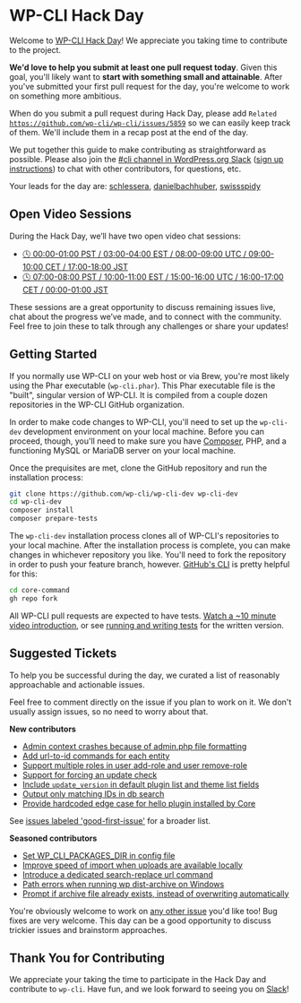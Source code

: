 # WP-CLI Hack Day

Welcome to [WP-CLI Hack Day](https://make.wordpress.org/cli/handbook/contributions/contributor-day/)! We appreciate you taking time to contribute to the project.

**We'd love to help you submit at least one pull request today**. Given this goal, you'll likely want to **start with something small and attainable**. After you've submitted your first pull request for the day, you're welcome to work on something more ambitious.

When do you submit a pull request during Hack Day, please add <code>Related https://github.com/wp-cli/wp-cli/issues/5859</code> so we can easily keep track of them. We'll include them in a recap post at the end of the day.

We put together this guide to make contributing as straightforward as possible. Please also join the [#cli channel in WordPress.org Slack](https://wordpress.slack.com/messages/C02RP4T41) ([sign up instructions](https://make.wordpress.org/chat/)) to chat with other contributors, for questions, etc.

Your leads for the day are: [schlessera](https://github.com/schlessera), [danielbachhuber](https://github.com/danielbachhuber), [swissspidy](https://github.com/swissspidy)

## Open Video Sessions

During the Hack Day, we’ll have two open video chat sessions:

- [🕓 00:00-01:00 PST / 03:00-04:00 EST / 08:00-09:00 UTC / 09:00-10:00 CET / 17:00-18:00 JST](https://www.timeanddate.com/worldclock/fixedtime.html?iso=20231110T0800)
- [🕓 07:00-08:00 PST / 10:00-11:00 EST / 15:00-16:00 UTC / 16:00-17:00 CET / 00:00-01:00 JST](https://www.timeanddate.com/worldclock/fixedtime.html?iso=20231110T1500)

These sessions are a great opportunity to discuss remaining issues live, chat about the progress we’ve made, and to connect with the community. Feel free to join these to talk through any challenges or share your updates!

## Getting Started

If you normally use WP-CLI on your web host or via Brew, you're most likely using the Phar executable (`wp-cli.phar`). This Phar executable file is the "built", singular version of WP-CLI. It is compiled from a couple dozen repositories in the WP-CLI GitHub organization.

In order to make code changes to WP-CLI, you'll need to set up the `wp-cli-dev` development environment on your local machine. Before you can proceed, though, you'll need to make sure you have [Composer](https://getcomposer.org/), PHP, and a functioning MySQL or MariaDB server on your local machine.

Once the prequisites are met, clone the GitHub repository and run the installation process:

```bash
git clone https://github.com/wp-cli/wp-cli-dev wp-cli-dev
cd wp-cli-dev
composer install
composer prepare-tests
```

The `wp-cli-dev` installation process clones all of WP-CLI's repositories to your local machine. After the installation process is complete, you can make changes in whichever repository you like. You'll need to fork the repository in order to push your feature branch, however. [GitHub's CLI](https://github.com/cli/cli) is pretty helpful for this:

```bash
cd core-command
gh repo fork
```

All WP-CLI pull requests are expected to have tests. [Watch a ~10 minute video introduction](https://github.com/wp-cli/wp-cli/issues/5858), or see [running and writing tests](https://make.wordpress.org/cli/handbook/contributions/pull-requests/#running-and-writing-tests) for the written version.

## Suggested Tickets

To help you be successful during the day, we curated a list of reasonably approachable and actionable issues.

Feel free to comment directly on the issue if you plan to work on it. We don't usually assign issues, so no need to worry about that.

**New contributors**

- [Admin context crashes because of admin.php file formatting](https://github.com/wp-cli/wp-cli/issues/5844)
- [Add url-to-id commands for each entity](https://github.com/wp-cli/entity-command/issues/429)
- [Support multiple roles in user add-role and user remove-role](https://github.com/wp-cli/entity-command/issues/423)
- [Support for forcing an update check](https://github.com/wp-cli/core-command/issues/154)
- [Include `update_version` in default plugin list and theme list fields](https://github.com/wp-cli/extension-command/issues/198)
- [Output only matching IDs in db search](https://github.com/wp-cli/db-command/issues/158)
- [Provide hardcoded edge case for hello plugin installed by Core](https://github.com/wp-cli/checksum-command/issues/33)

See [issues labeled 'good-first-issue'](https://github.com/issues?q=is%3Aopen+org%3Awp-cli+is%3Aissue+sort%3Aupdated-desc+label%3Agood-first-issue+) for a broader list.

**Seasoned contributors**

- [Set WP_CLI_PACKAGES_DIR in config file](https://github.com/wp-cli/wp-cli/issues/5645)
- [Improve speed of import when uploads are available locally](https://github.com/wp-cli/import-command/issues/83)
- [Introduce a dedicated search-replace url command](https://github.com/wp-cli/search-replace-command/issues/186)
- [Path errors when running wp dist-archive on Windows](https://github.com/wp-cli/dist-archive-command/issues/76)
- [Prompt if archive file already exists, instead of overwriting automatically](https://github.com/wp-cli/dist-archive-command/issues/70)

You're obviously welcome to work on [any other issue](https://github.com/issues?q=is%3Aopen+org%3Awp-cli+is%3Aissue+sort%3Aupdated-desc) you'd like too! Bug fixes are very welcome. This day can be a good opportunity to discuss trickier issues and brainstorm approaches.

## Thank You for Contributing

We appreciate your taking the time to participate in the Hack Day and contribute to `wp-cli`. Have fun, and we look forward to seeing you on [Slack](https://wordpress.slack.com/messages/C02RP4T41)!
